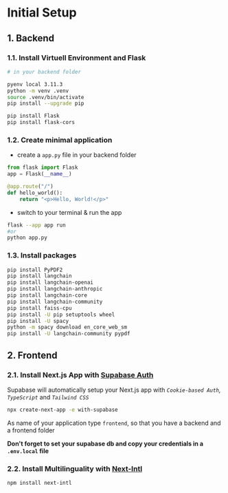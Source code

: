 # Initial Setup

## 1. Backend

### 1.1. Install Virtuell Environment and Flask

```bash 
# in your backend folder

pyenv local 3.11.3
python -m venv .venv
source .venv/bin/activate
pip install --upgrade pip

pip install Flask
pip install flask-cors
```

### 1.2. Create minimal application
- create a `app.py` file in your backend folder

```python 
from flask import Flask
app = Flask(__name__)

@app.route("/")
def hello_world():
    return "<p>Hello, World!</p>"
```
- switch to your terminal & run the app
```bash
flask --app app run
#or
python app.py
```

### 1.3. Install packages

```bash
pip install PyPDF2
pip install langchain
pip install langchain-openai
pip install langchain-anthropic
pip install langchain-core
pip install langchain-community
pip install faiss-cpu
pip install -U pip setuptools wheel
pip install -U spacy
python -m spacy download en_core_web_sm
pip install -U langchain-community pypdf
```


## 2. Frontend

### 2.1. Install Next.js App with [Supabase Auth](https://supabase.com/docs/guides/auth/quickstarts/nextjs)

Supabase will automatically setup your Next.js app with _`Cookie-based Auth`, `TypeScript`_ and _`Tailwind CSS`_

```bash
npx create-next-app -e with-supabase
```
As name of your application type `frontend`, so that you have a backend and a frontend folder

__Don't forget to set your supabase db and copy your credentials in a `.env.local` file__

### 2.2. Install Multilinguality with [Next-Intl](https://next-intl.dev/docs/getting-started/app-router/with-i18n-routing)

```bash
npm install next-intl
```